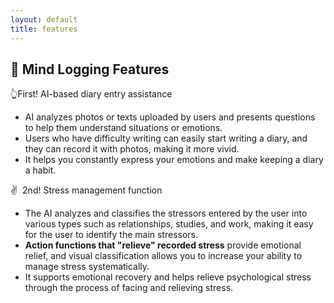 ```yaml
---
layout: default
title: features
---
```


## 🙋 Mind Logging Features
👆First! AI-based diary entry assistance

- AI analyzes photos or texts uploaded by users and presents questions to help them understand situations or emotions.
- Users who have difficulty writing can easily start writing a diary, and they can record it with photos, making it more vivid.
- It helps you constantly express your emotions and make keeping a diary a habit.

✌ ️ 2nd! Stress management function
- The AI analyzes and classifies the stressors entered by the user into various types such as relationships, studies, and work, making it easy for the user to identify the main stressors.
- **Action functions that "relieve" recorded stress** provide emotional relief, and visual classification allows you to increase your ability to manage stress systematically.
- It supports emotional recovery and helps relieve psychological stress through the process of facing and relieving stress.
